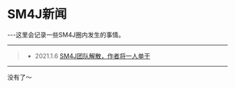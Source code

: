 # SM4J新闻

---这里会记录一些SM4J圈内发生的事情。

-----

> - 2021.1.6  [SM4J团队解散，作者将一人单干](docs/news/about_del_4jteam)

-----
没有了～